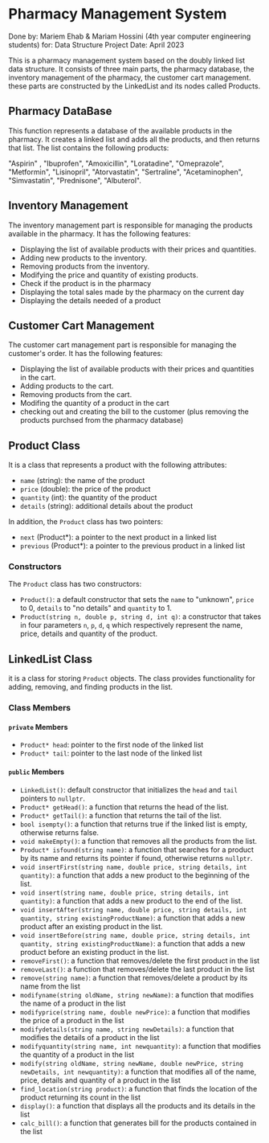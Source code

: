 # Pharmacy Management System
Done by: Mariem Ehab & Mariam Hossini (4th year computer engineering students)
for: Data Structure Project
Date: April 2023

This is a pharmacy management system based on the doubly linked list data structure. It consists of three main parts, the pharmacy database, the inventory management of the pharmacy, the customer cart management.
these parts are constructed by the LinkedList and its nodes called Products.

## Pharmacy DataBase
This function represents a database of the available products in the pharmacy. It creates a linked list and adds all the products, and then returns that list. The list contains the following products:

"Aspirin" , "Ibuprofen", "Amoxicillin", "Loratadine", "Omeprazole", "Metformin", "Lisinopril", "Atorvastatin", "Sertraline", "Acetaminophen", "Simvastatin", "Prednisone", "Albuterol".

## Inventory Management

The inventory management part is responsible for managing the products available in the pharmacy. It has the following features:

- Displaying the list of available products with their prices and quantities.
- Adding new products to the inventory.
- Removing products from the inventory.
- Modifying the price and quantity of existing products.
- Check if the product is in the pharmacy
- Displaying the total sales made by the pharmacy on the current day
- Displaying the details needed of a product

## Customer Cart Management

The customer cart management part is responsible for managing the customer's order. It has the following features:

- Displaying the list of available products with their prices and quantities in the cart.
- Adding products to the cart.
- Removing products from the cart.
- Modifing the quantity of a product in the cart
- checking out and creating the bill to the customer (plus removing the products purchsed from the pharmacy database)

## Product Class
It is a class that represents a product with the following attributes:

- `name` (string): the name of the product
- `price` (double): the price of the product
- `quantity` (int): the quantity of the product
- `details` (string): additional details about the product

In addition, the `Product` class has two pointers:

- `next` (Product*): a pointer to the next product in a linked list
- `previous` (Product*): a pointer to the previous product in a linked list

### Constructors

The `Product` class has two constructors:

- `Product()`: a default constructor that sets the `name` to "unknown", `price` to 0, `details` to "no details" and `quantity` to 1.
- `Product(string n, double p, string d, int q)`: a constructor that takes in four parameters `n`, `p`, `d`, `q` which respectively represent the name, price, details and quantity of the product.

## LinkedList Class 

it is a class for storing `Product` objects. The class provides functionality for adding, removing, and finding products in the list.

### Class Members

#### `private` Members

- `Product* head`: pointer to the first node of the linked list
- `Product* tail`: pointer to the last node of the linked list

#### `public` Members

- `LinkedList()`: default constructor that initializes the `head` and `tail` pointers to `nullptr`.
- `Product* getHead()`: a function that returns the head of the list.
- `Product* getTail()`: a function that returns the tail of the list.
- `bool isempty()`: a function that returns true if the linked list is empty, otherwise returns false.
- `void makeEmpty()`: a function that removes all the products from the list.
- `Product* isfound(string name)`: a function that searches for a product by its name and returns its pointer if found, otherwise returns `nullptr`.
- `void insertFirst(string name, double price, string details, int quantity)`: a function that adds a new product to the beginning of the list.
- `void insert(string name, double price, string details, int quantity)`: a function that adds a new product to the end of the list.
- `void insertAfter(string name, double price, string details, int quantity, string existingProductName)`: a function that adds a new product after an existing product in the list.
- `void insertBefore(string name, double price, string details, int quantity, string existingProductName)`: a function that adds a new product before an existing product in the list.
- `removeFirst()`: a function that removes/delete the first product in the list
- `removeLast()`: a function that removes/delete the last product in the list
- `remove(string name)`: a function that removes/delete a product by its name from the list
- `modifyname(string oldName, string newName)`: a function that modifies the name of a product in the list
- `modifyprice(string name, double newPrice)`: a function that modifies the price of a product in the list
- `modifydetails(string name, string newDetails)`: a function that modifies the details of a product in the list
- `modifyquantity(string name, int newquantity)`: a function that modifies the quantity of a product in the list
- `modify(string oldName, string newName, double newPrice, string newDetails, int newquantity)`: a function that modifies all of the name, price, details and quantity of a product in the list
- `find_location(string product)`: a function that finds the location of the product returning its count in the list
- `display()`: a function that displays all the products and its details in the list
- `calc_bill()`: a function that generates bill for the products contained in the list
